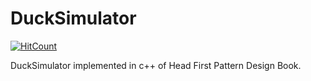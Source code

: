 # DuckSimulator

[![HitCount](http://hits.dwyl.io/didix21/ducksimulator.svg)](http://hits.dwyl.io/didix21/ducksimulator)

DuckSimulator implemented in c++ of Head First Pattern Design Book.

